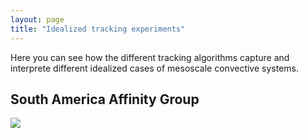 ```yaml
---
layout: page
title: "Idealized tracking experiments"
---
```


Here you can see how the different tracking algorithms capture and interprete different idealized cases of mesoscale convective systems. 

## South America Affinity Group 

![](idealized_saag.png)
